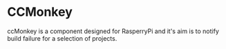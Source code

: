 CCMonkey
========

ccMonkey is a component designed for RasperryPi and it's aim is to notify build failure for a selection of projects. 
